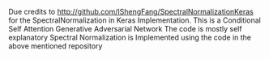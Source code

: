 Due credits to http://github.com/IShengFang/SpectralNormalizationKeras for the SpectralNormalization in Keras Implementation.
This is a Conditional Self Attention Generative Adversarial Network
The code is mostly self explanatory
Spectral Normalization is Implemented using the code in the above mentioned repository
